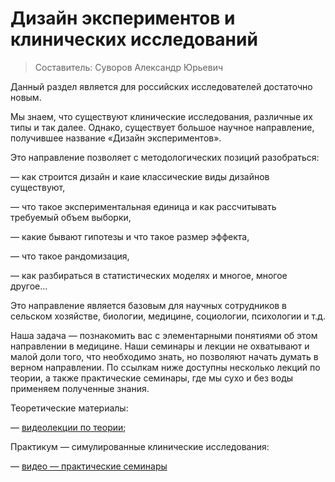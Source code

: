 # Дизайн экспериментов и клинических исследований

> Составитель: Суворов Александр Юрьевич

Данный раздел является для российских исследователей достаточно новым.

Мы знаем, что существуют клинические исследования, различные их типы и так далее. Однако, существует большое научное направление, получившее название «Дизайн экспериментов».

Это направление позволяет с методологических позиций разобраться:

— как строится дизайн и каие классические виды дизайнов существуют,

— что такое экспериментальная единица и как рассчитывать требуемый объем выборки,

— какие бывают гипотезы и что такое размер эффекта,

— что такое рандомизация,

— как разбираться в статистических моделях и многое, многое другое…

Это направление является базовым для научных сотрудников в сельском хозяйстве, биологии, медицине, социологии, психологии и т.д.

Наша задача — познакомить вас с элементарными понятиями об этом направлении в медицине. Наши семинары и лекции не охватывают и малой доли того, что необходимо знать, но позволяют начать думать в верном направлении. По ссылкам ниже доступны несколько лекций по теории, а также практические семинары, где мы сухо и без воды применяем полученные знания.

Теоретические материалы:

— [видеолекции по теории](https://vk.com/video/playlist/-212369550_2);

Практикум — симулированные клинические исследования:

— [видео — практические семинары]()